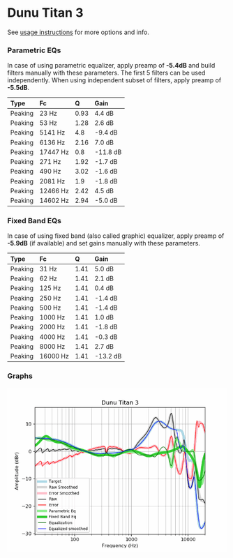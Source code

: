 # Dunu Titan 3
See [usage instructions](https://github.com/jaakkopasanen/AutoEq#usage) for more options and info.

### Parametric EQs
In case of using parametric equalizer, apply preamp of **-5.4dB** and build filters manually
with these parameters. The first 5 filters can be used independently.
When using independent subset of filters, apply preamp of **-5.5dB**.

| Type    | Fc       |    Q | Gain     |
|:--------|:---------|:-----|:---------|
| Peaking | 23 Hz    | 0.93 | 4.4 dB   |
| Peaking | 53 Hz    | 1.28 | 2.6 dB   |
| Peaking | 5141 Hz  | 4.8  | -9.4 dB  |
| Peaking | 6136 Hz  | 2.16 | 7.0 dB   |
| Peaking | 17447 Hz | 0.8  | -11.8 dB |
| Peaking | 271 Hz   | 1.92 | -1.7 dB  |
| Peaking | 490 Hz   | 3.02 | -1.6 dB  |
| Peaking | 2081 Hz  | 1.9  | -1.8 dB  |
| Peaking | 12466 Hz | 2.42 | 4.5 dB   |
| Peaking | 14602 Hz | 2.94 | -5.0 dB  |

### Fixed Band EQs
In case of using fixed band (also called graphic) equalizer, apply preamp of **-5.9dB**
(if available) and set gains manually with these parameters.

| Type    | Fc       |    Q | Gain     |
|:--------|:---------|:-----|:---------|
| Peaking | 31 Hz    | 1.41 | 5.0 dB   |
| Peaking | 62 Hz    | 1.41 | 2.1 dB   |
| Peaking | 125 Hz   | 1.41 | 0.4 dB   |
| Peaking | 250 Hz   | 1.41 | -1.4 dB  |
| Peaking | 500 Hz   | 1.41 | -1.4 dB  |
| Peaking | 1000 Hz  | 1.41 | 1.0 dB   |
| Peaking | 2000 Hz  | 1.41 | -1.8 dB  |
| Peaking | 4000 Hz  | 1.41 | -0.3 dB  |
| Peaking | 8000 Hz  | 1.41 | 2.7 dB   |
| Peaking | 16000 Hz | 1.41 | -13.2 dB |

### Graphs
![](https://raw.githubusercontent.com/jaakkopasanen/AutoEq/master/results/oratory1990/harman_in-ear_2017-1/Dunu%20Titan%203/Dunu%20Titan%203.png)
